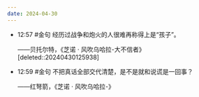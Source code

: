 ```yaml
---
date: 2024-04-30
---
```


- 12:57 
	#金句 经历过战争和炮火的人很难再称得上是“孩子”。
	
	——贝托尔特，《芝诺 · 风吹乌哈拉-大不信者》  [deleted::20240430125938]
- 12:59 
	#金句 不把真话全部交代清楚，是不是就和说谎是一回事？
	
	——红弩箭，《芝诺 · 风吹乌哈拉-》 